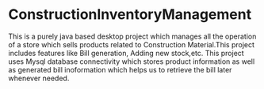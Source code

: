 # ConstructionInventoryManagement
  This is a purely java based desktop project which manages all the operation of a store which sells products related to Construction Material.This project includes features like Bill generation, Adding new stock,etc.
  This project uses Mysql database connectivity which stores product information as well as generated bill inoformation which helps us to retrieve the bill later whenever needed. 
